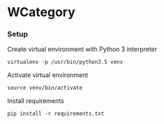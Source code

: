 # WCategory

### Setup

Create virtual environment with Python 3 interpreter

`virtualenv -p /usr/bin/python3.5 venv`

Activate virtual environment

`source venv/bin/activate`

Install requirements

`pip install -r requirements.txt`
